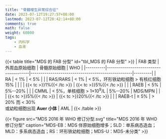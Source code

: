 ```yaml
---
title: "骨髓增生异常综合征"
date: 2023-07-12T19:27:57+08:00
lastmod: 2023-07-12T20:42:14+08:00
comments: true
math: false
weight: 60800
tags:
    - 内科学
    - 血液
---
```


{{< table title="MDS 的 FAB 分型" id="tbl_MDS 的 FAB 分型" >}}
| FAB 类型 | 外周血原始细胞                        | 骨髓原始细胞                                      | WHO     |
|----------|---------------------------------------|---------------------------------------------------|---------|
| RA       | \< 1%                                 | \< 5%                                             |         |
| RAS/RARS | \< 1%                                 | \< 5%，环形铁幼粒细胞 \> 有核红细胞 15%           |         |
|          | {{< tc >}}1%{{< /tc >}}               | {{< tc >}}5%{{< /tc >}}                           |         |
| RAEB     | \< 5%                                 | 5%--20%                                           |         |
| CMML     | \< 5%，单核细胞 \> 1×10<sup>9</sup>/L | 5%--20%                                           | MDS/MPN |
|          | {{< tc >}}5%{{< /tc >}}               | {{< tc >}}20%{{< /tc >}}                          |         |
| RAEB-t   | ≥ 5%                                  | \> 20% 而 \< 30%<br/>或幼粒细胞出现 **Auer 小体** | AML     |
{{< /table >}}

{{< figure src="MDS 2016 年 WHO 修订分型.svg" title="MDS 2016 年 WHO 修订分型" caption="MDS-EB：MDS 伴原始细胞增多；SLD：单系病态造血；MLD：多系病态造血；RS：环形铁幼粒细胞；MDS-U：MDS-未分类" >}}


